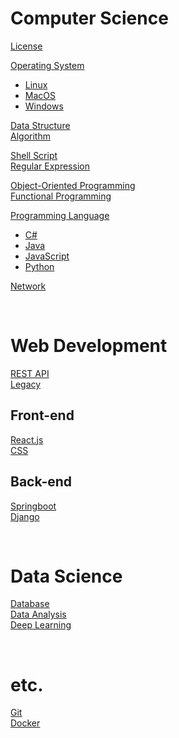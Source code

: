 # Computer Science
[License](https://github.com/choiyun9yu/ComputerScience/blob/main/License.md)  

[Operating System](https://github.com/choiyun9yu/OperatingSystem/blob/main/README.md) 
- [Linux](https://github.com/choiyun9yu/OperatingSystem/blob/main/Linux/README.md)
- [MacOS](https://github.com/choiyun9yu/OperatingSystem/blob/main/MacOS/README.md)
- [Windows](https://github.com/choiyun9yu/OperatingSystem/blob/main/Windows/README.md)

[Data Structure](https://github.com/choiyun9yu/ComputerScience/blob/main/Algorithm.md)  
[Algorithm](https://github.com/choiyun9yu/ComputerScience/blob/main/DataStructure.md)    

[Shell Script](https://github.com/choiyun9yu/OperatingSystem/blob/main/Linux/ShellScript.md)    
[Regular Expression](https://github.com/choiyun9yu/OperatingSystem/blob/main/%EC%A0%95%EA%B7%9C%ED%91%9C%ED%98%84%EC%8B%9D.md)   

[Object-Oriented Programming](https://github.com/choiyun9yu/ComputerScience/blob/main/OOP.md)  
[Functional Programming](https://github.com/choiyun9yu/ComputerScience/blob/main/FunctionalProgramming.md)  

[Programming Language](https://github.com/choiyun9yu/ComputerScience/blob/main/ProgrammingLanguage.md)    
- [C#](https://github.com/choiyun9yu/Csharp/blob/main/README.md)
- [Java](https://github.com/choiyun9yu/Java/blob/main/Part1.md)
- [JavaScript](https://github.com/choiyun9yu/JavaScript/blob/main/README.md)
- [Python](https://github.com/choiyun9yu/Python/blob/main/README.md)

[Network](https://github.com/choiyun9yu/Network/blob/main/README.md)  

<br>

# Web Development
[REST API](https://github.com/choiyun9yu/Legacy/blob/main/Back-end/REST_API.md)  
[Legacy](https://github.com/choiyun9yu/Legacy)  

## Front-end
[React.js](https://github.com/choiyun9yu/React/blob/main/React/README.md)    
[CSS](https://github.com/choiyun9yu/CSS)  

## Back-end
[Springboot](https://github.com/choiyun9yu/Springboot)     
[Django](https://github.com/choiyun9yu/Django)   

<br>

# Data Science
[Database](https://github.com/choiyun9yu/Database)  
[Data Analysis](https://github.com/choiyun9yu/DataAnalysis)  
[Deep Learning](https://github.com/choiyun9yu/DeepLearning)  

<br>

# etc.
[Git](https://github.com/choiyun9yu/OperatingSystem/blob/main/Git.md)  
[Docker](https://github.com/choiyun9yu/OperatingSystem/blob/main/Docker.md)  

